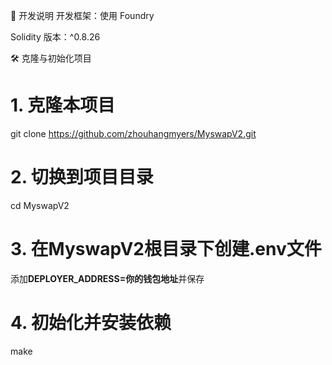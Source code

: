 🔧 开发说明
开发框架：使用 Foundry

Solidity 版本：^0.8.26

🛠️ 克隆与初始化项目
# 1. 克隆本项目
git clone https://github.com/zhouhangmyers/MyswapV2.git

# 2. 切换到项目目录
cd MyswapV2

# 3. 在MyswapV2根目录下创建.env文件
添加**DEPLOYER_ADDRESS=你的钱包地址**并保存

# 4. 初始化并安装依赖
make

